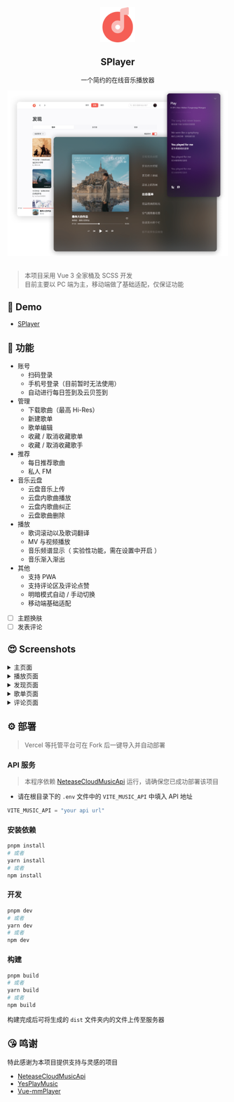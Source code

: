 <div align="center">
<img alt="logo" height="80" src="./public/images/logo/favicon.png" />
<h2>SPlayer</h2>
<p>一个简约的在线音乐播放器</p>
<img alt="main" src="./screenshots/main.png" />
</div>
<br />

> 本项目采用 Vue 3 全家桶及 SCSS 开发  
> 目前主要以 PC 端为主，移动端做了基础适配，仅保证功能

## 👀 Demo

- [SPlayer](https://music.imsyy.top/)

## 🎉 功能

- 账号
  - 扫码登录
  - 手机号登录（目前暂时无法使用）
  - 自动进行每日签到及云贝签到
- 管理
  - 下载歌曲（最高 Hi-Res）
  - 新建歌单
  - 歌单编辑
  - 收藏 / 取消收藏歌单
  - 收藏 / 取消收藏歌手
- 推荐
  - 每日推荐歌曲
  - 私人 FM
- 音乐云盘
  - 云盘音乐上传
  - 云盘内歌曲播放
  - 云盘内歌曲纠正
  - 云盘歌曲删除
- 播放
  - 歌词滚动以及歌词翻译
  - MV 与视频播放
  - 音乐频谱显示（ 实验性功能，需在设置中开启 ）
  - 音乐渐入渐出
- 其他
  - 支持 PWA
  - 支持评论区及评论点赞
  - 明暗模式自动 / 手动切换
  - 移动端基础适配

- [ ] 主题换肤
- [ ] 发表评论

## 😍 Screenshots

<details>
<summary>主页面</summary>

![主页面](/screenshots/SPlayer%20-%20%E4%B8%BB%E9%A1%B5%E9%9D%A2.png)
</details>

<details>
<summary>播放页面</summary>

![播放页面](/screenshots/SPlayer%20-%20%E6%92%AD%E6%94%BE%E9%A1%B5%E9%9D%A2.png)
</details>

<details>
<summary>发现页面</summary>

![发现页面](/screenshots/SPlayer%20-%20%E5%8F%91%E7%8E%B0%E9%A1%B5%E9%9D%A2.png)
</details>

<details>
<summary>歌单页面</summary>

![歌单页面](/screenshots/SPlayer%20-%20%E6%AD%8C%E5%8D%95%E9%A1%B5%E9%9D%A2.png)
</details>

<details>
<summary>评论页面</summary>

![评论页面](/screenshots/SPlayer%20-%20%E8%AF%84%E8%AE%BA%E9%A1%B5%E9%9D%A2.png)
</details>

## ⚙️ 部署

> Vercel 等托管平台可在 Fork 后一键导入并自动部署

### API 服务

> 本程序依赖 [NeteaseCloudMusicApi](https://github.com/Binaryify/NeteaseCloudMusicApi) 运行，请确保您已成功部署该项目

- 请在根目录下的 `.env` 文件中的 `VITE_MUSIC_API` 中填入 API 地址

```js
VITE_MUSIC_API = "your api url"
```

### 安装依赖

```bash
pnpm install
# 或者
yarn install
# 或者
npm install
```

### 开发

```bash
pnpm dev
# 或者
yarn dev
# 或者
npm dev
```

### 构建

```bash
pnpm build
# 或者
yarn build
# 或者
npm build
```

构建完成后可将生成的 `dist` 文件夹内的文件上传至服务器

## 😘 鸣谢

特此感谢为本项目提供支持与灵感的项目

- [NeteaseCloudMusicApi](https://github.com/Binaryify/NeteaseCloudMusicApi)
- [YesPlayMusic](https://github.com/qier222/YesPlayMusic)
- [Vue-mmPlayer](https://github.com/maomao1996/Vue-mmPlayer)